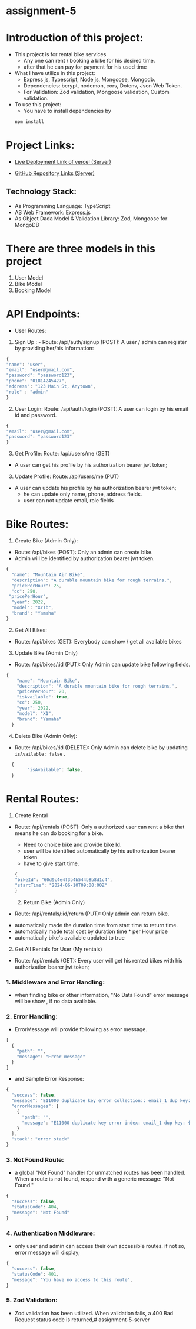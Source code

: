 # assignment-5

# Introduction of this project:

- This project is for rental bike services
  - Any one can rent / booking a bike for his desired time.
  - after that he can pay for payment for his used time
- What I have utilize in this project:
  - Express js, Typescript, Node js, Mongoose, Mongodb.
  - Dependencies: bcrypt, nodemon, cors, Dotenv, Json Web Token.
  - For Validation: Zod validation, Mongoose validation, Custom validation.
- To use this project:
  - You have to install dependencies by
  ```javascript
  npm install
  ```

# Project Links: 
* [Live Deployment Link of vercel (Server)](https://assignment-3-rho-nine.vercel.app/)

* [GitHub Repository Links (Server)](https://github.com/jamirali720/assignment-3)


## Technology Stack:

- As Programming Language: TypeScript
- AS Web Framework: Express.js
- As Object Dada Model & Validation Library: Zod, Mongoose for MongoDB

# There are three models in this project

1. User Model
2. Bike Model
3. Booking Model

# API Endpoints:

- User Routes:

1. Sign Up : - Route: /api/auth/signup (POST): A user / admin can register by providing her/his information:

```javascript
{
"name": "user",
"email": "user@gmail.com",
"password": "password123",
"phone": "01814245427",
"address": "123 Main St, Anytown",
"role" : "admin"
}

```


2. User Login: Route: /api/auth/login (POST): A user can login by his email id and password.
```javascript
{
"email": "user@gmail.com",
"password": "password123"
}
````

3. Get Profile: Route: /api/users/me (GET)

- A user can get his profile by his authorization bearer jwt token;

3. Update Profile: Route: /api/users/me (PUT)

- A user can update his profile by his authorization bearer jwt token;
  - he can update only name, phone, address fields.
  - user can not update email, role fields

# Bike Routes:

1. Create Bike (Admin Only):

- Route: /api/bikes (POST): Only an admin can create bike.
- Admin will be identified by authorization bearer jwt token.

```javascript
{
  "name": "Mountain Air Bike",
  "description": "A durable mountain bike for rough terrains.",
  "pricePerHour": 25,
  "cc": 250,
 "pricePerHour",
  "year": 2022,
  "model": "XYTb",
  "brand": "Yamaha"
}

```

2. Get All Bikes:

- Route: /api/bikes (GET): Everybody can show / get all available bikes

3. Update Bike (Admin Only)

- Route: /api/bikes/:id (PUT): Only Admin can update bike following fields.

```javascript
{
    "name": "Mountain Bike",
    "description": "A durable mountain bike for rough terrains.",
    "pricePerHour": 20,
    "isAvailable": true,
    "cc": 250,
    "year": 2022,
    "model": "X1",
    "brand": "Yamaha"
  }
```

4. Delete Bike (Admin Only):

- Route: /api/bikes/:id (DELETE): Only Admin can delete bike by updating `isAvailable: false` .

```javascript
  {
        "isAvailable": false,
  }
```

# Rental Routes:

1. Create Rental

- Route: /api/rentals (POST): Only a authorized user can rent a bike that means he can do booking for a bike.

  - Need to choice bike and provide bike Id.
  - user will be identified automatically by his authorization bearer token.
  - have to give start time.

  ```javascript
  {
  "bikeId": "60d9c4e4f3b4b544b8b8d1c4",
  "startTime": "2024-06-10T09:00:00Z"
  }

  ```


  2. Return Bike (Admin Only)

* Route: /api/rentals/:id/return (PUT): Only admin can return bike.
- automatically made the duration time from start time to return time. 
- automatically made total cost by duration time * per Hour price 
- automatically bike's available updated to true



 2. Get All Rentals for User (My rentals)

* Route: /api/rentals (GET): Every user will get his rented bikes with his authorization bearer jwt token;




### 1. Middleware and Error Handling:
* when finding bike or other information, "No Data Found" error message will be show , if no data available.

### 2. Error Handling:
* ErrorMessage will provide following as error message.
```javascript
[
  {
    "path": "",
    "message": "Error message"
  }
]

```
* and Sample Error Response:

```javascript
{
  "success": false,
  "message": "E11000 duplicate key error collection:: email_1 dup key: { email: \\"user@gmail.com\\" }",
  "errorMessages": [
    {
      "path": "",
      "message": "E11000 duplicate key error index: email_1 dup key: { email: \\"user@gmail.com\\" }"
    }
  ],
  "stack": "error stack"
}


```


### 3. Not Found Route:
* a global "Not Found" handler for unmatched routes   has been handled. When a route is not found, respond with a generic message: "Not Found."
```javascript
{
  "success": false,
  "statusCode": 404,
  "message": "Not Found"
}


```

### 4. Authentication Middleware: 
* only user and admin can access their own accessible routes. if not so, error message will display;
```javascript
{
  "success": false,
  "statusCode": 401,
  "message": "You have no access to this route",
}
```

### 5. Zod Validation:
* Zod validation has been utilized. When validation fails, a 400 Bad Request status code is returned,# assignment-5-server
